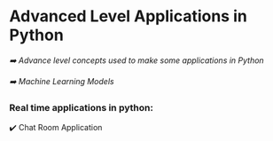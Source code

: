 # Advanced Level Applications in Python #

*➡️ Advance level concepts used to make some applications in Python*

*➡️ Machine Learning Models*

### Real time applications in python:
✔️ Chat Room Application
